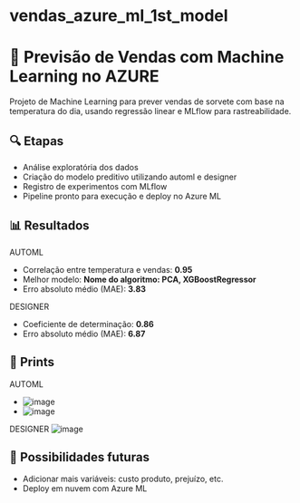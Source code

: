 # vendas_azure_ml_1st_model

# 🧊 Previsão de Vendas com Machine Learning no AZURE

Projeto de Machine Learning para prever vendas de sorvete com base na temperatura do dia, usando regressão linear e MLflow para rastreabilidade.

## 🔍 Etapas
- Análise exploratória dos dados
- Criação do modelo preditivo utilizando automl e designer
- Registro de experimentos com MLflow
- Pipeline pronto para execução e deploy no Azure ML

## 📊 Resultados
AUTOML
- Correlação entre temperatura e vendas: **0.95**
- Melhor modelo: **Nome do algoritmo: PCA, XGBoostRegressor**
- Erro absoluto médio (MAE): **3.83**

DESIGNER
- Coeficiente de determinação: **0.86**
- Erro absoluto médio (MAE): **6.87**

## 📌 Prints

AUTOML
- ![image](https://github.com/user-attachments/assets/83ce1a4b-0b7d-42eb-ab38-585590f4273d)
- ![image](https://github.com/user-attachments/assets/0aa085be-b73a-44bf-b7a4-c0a6a0d88177)

DESIGNER
![image](https://github.com/user-attachments/assets/a43c4378-e8cc-414c-92ae-85afbec71caa)


## 🤖 Possibilidades futuras
- Adicionar mais variáveis: custo produto, prejuízo, etc.
- Deploy em nuvem com Azure ML
